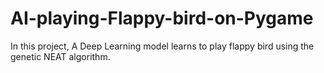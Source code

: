 # AI-playing-Flappy-bird-on-Pygame
In this project, A Deep Learning model learns to play flappy bird using the genetic NEAT algorithm.
